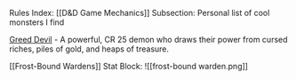 Rules Index: [[D&D Game Mechanics]]
Subsection: Personal list of cool monsters I find

[Greed Devil](https://www.5esrd.com/database/creature/the-archdevil-of-greed-3pp/) - A powerful, CR 25 demon who draws their power from cursed riches, piles of gold, and heaps of treasure.

[[Frost-Bound Wardens]] Stat Block:
![[frost-bound warden.png]]